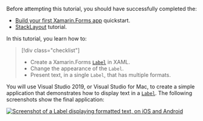 Before attempting this tutorial, you should have successfully completed the:

- [Build your first Xamarin.Forms app](~/get-started/first-app/index.md) quickstart.
- [StackLayout](~/get-started/tutorials/stacklayout/index.yml) tutorial.

In this tutorial, you learn how to:

> [!div class="checklist"]
>
> - Create a Xamarin.Forms [`Label`](xref:Xamarin.Forms.Label) in XAML.
> - Change the appearance of the `Label`.
> - Present text, in a single `Label`, that has multiple formats.

You will use Visual Studio 2019, or Visual Studio for Mac, to create a simple application that demonstrates how to display text in a [`Label`](xref:Xamarin.Forms.Label). The following screenshots show the final application:

[![Screenshot of a Label displaying formatted text, on iOS and Android](../images/label-formatted-text.png "Label with formatted text")](../images/label-formatted-text-large.png#lightbox "Label with formatted text")

